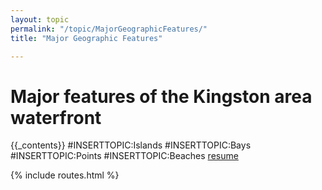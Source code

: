 ```yaml
---
layout: topic
permalink: "/topic/MajorGeographicFeatures/"
title: "Major Geographic Features"

---
```


<h1>Major features of the Kingston area waterfront</h1>
{{_contents}}
#INSERTTOPIC:Islands
#INSERTTOPIC:Bays
#INSERTTOPIC:Points
#INSERTTOPIC:Beaches
<a href="http://www.resumesplanet.com/services.php">resume</a>

{% include routes.html %}
